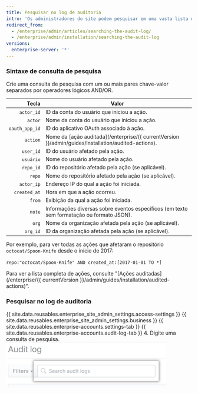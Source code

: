 ```yaml
---
title: Pesquisar no log de auditoria
intro: 'Os administradores do site podem pesquisar em uma vasta lista de [ações auditadas](/enterprise/{{ currentVersion }}/admin/guides/installation/audited-actions) na {{ site.data.variables.product.product_location_enterprise }}.'
redirect_from:
  - /enterprise/admin/articles/searching-the-audit-log/
  - /enterprise/admin/installation/searching-the-audit-log
versions:
  enterprise-server: '*'
---
```


### Sintaxe de consulta de pesquisa

Crie uma consulta de pesquisa com um ou mais pares chave-valor separados por operadores lógicos AND/OR.

|          Tecla | Valor                                                                                              |
| --------------:| -------------------------------------------------------------------------------------------------- |
|     `actor_id` | ID da conta do usuário que iniciou a ação.                                                         |
|        `actor` | Nome da conta do usuário que iniciou a ação.                                                       |
| `oauth_app_id` | ID do aplicativo OAuth associado à ação.                                                           |
|       `action` | Nome da [ação auditada](/enterprise/{{ currentVersion }}/admin/guides/installation/audited-actions). |
|      `user_id` | ID do usuário afetado pela ação.                                                                   |
|      `usuário` | Nome do usuário afetado pela ação.                                                                 |
|      `repo_id` | ID do repositório afetado pela ação (se aplicável).                                                |
|         `repo` | Nome do repositório afetado pela ação (se aplicável).                                              |
|     `actor_ip` | Endereço IP do qual a ação foi iniciada.                                                           |
|   `created_at` | Hora em que a ação ocorreu.                                                                        |
|         `from` | Exibição da qual a ação foi iniciada.                                                              |
|         `note` | Informações diversas sobre eventos específicos (em texto sem formatação ou formato JSON).          |
|          `org` | Nome da organização afetada pela ação (se aplicável).                                              |
|       `org_id` | ID da organização afetada pela ação (se aplicável).                                                |

Por exemplo, para ver todas as ações que afetaram o repositório `octocat/Spoon-Knife` desde o início de 2017:

  `repo:"octocat/Spoon-Knife" AND created_at:[2017-01-01 TO *]`

Para ver a lista completa de ações, consulte "[Ações auditadas](/enterprise/{{ currentVersion }}/admin/guides/installation/audited-actions)".

### Pesquisar no log de auditoria

{{ site.data.reusables.enterprise_site_admin_settings.access-settings }}
{{ site.data.reusables.enterprise_site_admin_settings.business }}
{{ site.data.reusables.enterprise-accounts.settings-tab }}
{{ site.data.reusables.enterprise-accounts.audit-log-tab }}
4. Digite uma consulta de pesquisa.![Consulta de pesquisa](/assets/images/enterprise/site-admin-settings/search-query.png)
